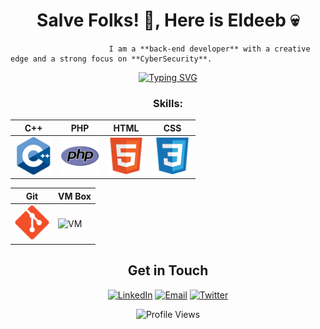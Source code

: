 <h1 align= "center"><b>Salve Folks! 👾, Here is Eldeeb 💀</b></h1>

                          I am a **back-end developer** with a creative edge and a strong focus on **CyberSecurity**.


<div align= "center">


[![Typing SVG](https://readme-typing-svg.demolab.com?font=Aref+Ruqaa&size=66&letterSpacing=&duration=3000&pause=1000&color=F70D0D&center=true&vCenter=true&width=600&height=100&lines=%D8%A7%D9%84%D8%AF%D9%8A%D8%A8)](https://git.io/typing-svg)




### Skills:
| C++ | PHP | HTML | CSS |
|----------|----------|----------|----------|
| <img src="https://github.com/devicons/devicon/blob/master/icons/cplusplus/cplusplus-original.svg" title="C++" alt="C++" width="60" height="60"/> | <img src="https://github.com/devicons/devicon/blob/master/icons/php/php-original.svg" title="PHP" alt="PHP" width="60" height="60"/> | <img src="https://github.com/devicons/devicon/blob/master/icons/html5/html5-original.svg" title="HTML" alt="HTML" width="60" height="60"/> | <img src="https://github.com/devicons/devicon/blob/master/icons/css3/css3-original.svg" title="CSS" alt="CSS" width="60" height="60"/> |



| Git | VM Box |
|----------|----------|
| <img src="https://github.com/devicons/devicon/blob/master/icons/git/git-original.svg" title="Git" alt="Git" width="55" height="55"/> |<img src="https://banner2.cleanpng.com/20190501/xvt/kisspng-computer-icons-virtualbox-portable-network-graphic-virtualbox-icon-of-line-style-available-in-svg-5cca247f73f9e3.6112721115567514874751.jpg" title="VM" alt="VM" width="55" height="55"/>|



## Get in Touch
[![LinkedIn](https://img.shields.io/badge/LinkedIn-0077B5?style=for-the-badge&logo=linkedin&logoColor=white)](https://www.linkedin.com/in/eldeeb0x/)
[![Email](https://img.shields.io/badge/Email-D14836?style=for-the-badge&logo=gmail&logoColor=white)](mailto:ziadehab.dev@gmail.com)
[![Twitter](https://img.shields.io/badge/Twitter-1DA1F2?style=for-the-badge&logo=twitter&logoColor=white)](https://x.com/eldeeb0x)

![Profile Views](https://komarev.com/ghpvc/?username=Mohamedselim2&color=brightgreen)

